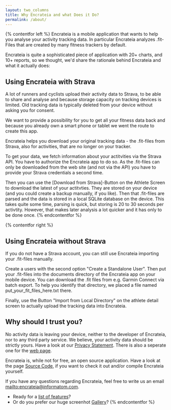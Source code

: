 ```yaml
---
layout: two_columns
title: Why Encrateia and what Does it Do?
permalink: /about/
---
```


{% contentfor left %}
Encrateia is a mobile application that wants to help you analyse your activity
tracking data. In particular Encrateia analyzes .fit-Files that are created by
many fitness trackers by default.

Encrateia is quite a sophisticated piece of application with 20+ charts, and
10+ reports, so we thought, we'd share the rationale behind Encrateia and what
it actually does:

## Using Encrateia with Strava

A lot of runners and cyclists upload their activity data to Strava, to be able
to share and analyse and because storage capacity on tracking devices is
limited. Old tracking data is typically deleted from your device without asking
you for consent.

We want to provide a possibility for you to get all your fitness data back and
because you already own a smart phone or tablet we went the route to create
this app.

Encrateia helps you download your original tracking data - the .fit-files from
Strava, also for activities, that are no longer on your tracker.

To get your data, we fetch information about your actitvities via the Strava API.
You have to authorize the Encrateia app to do so. As the .fit-files can only be
downloaded from the web site (and not via the API) you have to provide your
Strava credentials a second time.

Then you can use the [Download from Strava]-Button on the Athlete Screen to
download the latest of your actitvties. They are stored on your device (and you
could create a backup manually, if you like).
Then that .fit-files are parsed and the data is stored in a local SQLite
database on the device. This takes quite some time, parsing is quick, but
storing is 20 to 30 seconds per activtity.
However, that makes later analysis a lot quicker and it has only to be done once.
{% endcontentfor %}

{% contentfor right %}

## Using Encrateia without Strava

If you do not have a Strava account, you can still use Encrateia importing
your .fit-files manually.

Create a users with the second option "Create a Standalone User". Then put your
.fit-files into the documents directory of the Encrateia app on your mobile
device. You can download the .fit files from e.g. Garmin Connect via batch export.
To help you identify that directory, we placed a file named
put_your_fit_files_here.txt there.

Finally, use the Button "Import from Local Directory" on the athlete detail
screen to actually upload the tracking data into Encrateia.

## Why should I trust you?

No activity data is leaving your device, neither to the developer of Encrateia, nor to
any third party service. We believe, your activity data should be strictly yours.
Have a look at our [Privacy Statement](/privacy_app/). There is also a seperate
one for the [web page](/privacy_web).

Encrateia is, while not for free, an open source application. Have a look at the page
[Source Code](/source/), if you want to check it out and/or compile Encrateia yourself.

If you have any questions regarding Encrateia, feel free to write us an email
<mailto:encrateia@informatom.com>.

* Ready for a [list of features](/features)?
* Or do you prefer our huge screenhot [Gallery](/gallery/)?
{% endcontentfor %}
